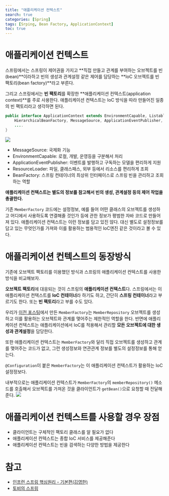 ```yaml
---
title: "애플리케이션 컨텍스트"
search: true
categories: [Spring]
tags: [Srping, Bean Factory, ApplicationContext]
toc: true
---
```




# 애플리케이션 컨텍스트

스프링에서는 스프링이 제어권을 가지고 **직접 만들고 관계를 부여하는 오브젝트를 빈(bean)**이라하고
빈의 생성과 관계설정 같은 제어를 담당하는 **IoC 오브젝트를 빈 팩토리(bean factory)**라고 부른다.

그리고 스프링에서는 **빈 팩토리**를 확장한 **애플리케이션 컨텍스트(application context)**를 주로 사용한다.
애플리케이션 컨텍스트는 IoC 방식을 따라 만들어진 일종의 빈 팩토리라고 생각하면 된다.

```java
public interface ApplicationContext extends EnvironmentCapable, ListableBeanFactory,
    HierarchicalBeanFactory, MessageSource, ApplicationEventPublisher, ResourcePatternResolver {
    ....
}
```
![]({{site.url}}/assets/img/post/spring/03/img01.PNG)

 - MessageSource: 국제화 기능
 - EnvironmentCapable: 로컬, 개발, 운영등을 구분해서 처리
 - ApplicationEventPublisher: 이벤트를 발행하고 구독하는 모델을 편리하게 지원
 - ResourceLoader: 파일, 클래스패스, 외부 등에서 리소스를 편리하게 조회
 - BeanFactory: 스프링 컨테이너의 최상위 인터페이스로 스프링 빈을 관리하고 조회하는 역할

**애플리케이션 컨텍스트는 별도의 정보를 참고해서 빈의 생성, 관계설정 등의 제어 작업을 총괄한다.**

기존 `MemberFactory` 코드에는 설정정보, 예를 들어 어떤 클래스의 오브젝트를 생성하고 어디에서 사용하도록 연결해줄 것인가 등에 관한 정보가
평범한 자바 코드로 만들어져 있다. 애플리케이션 컨텍스트는 이런 정보를 담고 있진 않다.
대신 별도로 설정정보를 담고 있는 무엇인가를 가져와 이를 활용하는 범용적인 IoC엔진 같은 것이라고 볼 수 있다.

# 애플리케이션 컨텍스트의 동장방식

기존에 오브젝트 팩토리를 이용했던 방식과 스프링의 애플리케이션 컨텍스트를 사용한 방식을 비교해보자.

**오브젝트 팩토리**에 대응되는 것이 스프링의 **애플리케이션 컨텍스트**다. 스프링에서는 이 애플리케이션 컨텍스트를 **IoC 컨테이너**라 하기도 하고,
간단히 **스프링 컨테이너**라고 부르기도 한다. 또는 **빈 팩토리**라고 부를 수도 있다.

우리가 [이전 포스팅]({{site.url}}/posts/spring-05)에서 만든 `MemberFactory`는 `MemberRepository` 오브젝트를 생성하고 이를 활용하는 오브젝트와 관계를 맺어주는
제한적인 역할을 한다. 반면에 애플리케이션 컨텍스트는 애플리케이션에서 IoC를 적용해서 관리할 **모든 오브젝트에 대한 생성과 관계설정**을 담당한다.

또한 애플리케이션 컨텍스트는 `MemberFactory`와 달리 직접 오브젝트를 생성하고 관계를 맺어주는 코드가 없고, 그런 생성정보와 연관관계 정보를
별도의 설정정보를 통해 얻는다.


`@Configuration`이 붙은 `MemberFactory`는 이 애플리케이션 컨텍스트가 활용하는 IoC 설정정보다.

내부적으로는 애플리케이션 컨텍스트가 `MemberFactory`의 `memberRepository()` 메소드를 호출해서 오브젝트를 가져온 것을
클라이언트가 `getBean()`으로 요청할 때 전달해준다.
![]({{site.url}}/assets/img/post/spring/06/img01.PNG)

# 애플리케이션 컨텍스트를 사용할 경우 장점
 - 클라이언트는 구체적인 팩토리 클래스를 알 필요가 없다
 - 애플리케이션 컨텍스트는 종합 IoC 서비스를 제공해준다
 - 애플리케이션 컨텍스트는 빈을 검색하는 다양한 방법을 제공한다

# 참고

- [인프런 스프링 핵심원리 - 기본편(김영한)](https://www.inflearn.com/course/%EC%8A%A4%ED%94%84%EB%A7%81-%ED%95%B5%EC%8B%AC-%EC%9B%90%EB%A6%AC-%EA%B8%B0%EB%B3%B8%ED%8E%B8/dashboard)
- [토비의 스프링](http://www.kyobobook.co.kr/product/detailViewKor.laf?ejkGb=KOR&mallGb=KOR&barcode=9788960773417&orderClick=LAG&Kc=)
